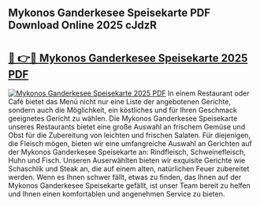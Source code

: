 ## Mykonos Ganderkesee Speisekarte PDF Download Online 2025 cJdzR

# <h2><a href="http://gce23a.nevu.top/?p=Mykonos+Ganderkesee+Speisekarte">🔗 👉🔴 Mykonos Ganderkesee Speisekarte 2025 PDF</a></h2>

[![Mykonos Ganderkesee Speisekarte 2025 PDF](https://i.imgur.com/dBaPXMq.png)](http://gce23a.nevu.top/?p=Mykonos+Ganderkesee+Speisekarte)
In einem Restaurant oder Café bietet das Menü nicht nur eine Liste der angebotenen Gerichte, sondern auch die Möglichkeit, ein köstliches und für Ihren Geschmack geeignetes Gericht zu wählen. Die Mykonos Ganderkesee Speisekarte unseres Restaurants bietet eine große Auswahl an frischem Gemüse und Obst für die Zubereitung von leichten und frischen Salaten. Für diejenigen, die Fleisch mögen, bieten wir eine umfangreiche Auswahl an Gerichten auf der Mykonos Ganderkesee Speisekarte an: Rindfleisch, Schweinefleisch, Huhn und Fisch. Unseren Auserwählten bieten wir exquisite Gerichte wie Schaschlik und Steak an, die auf einem alten, natürlichen Feuer zubereitet werden. Wenn es Ihnen schwer fällt, etwas zu finden, das Ihnen auf der Mykonos Ganderkesee Speisekarte gefällt, ist unser Team bereit zu helfen und Ihnen einen komfortablen und angenehmen Service zu bieten.
